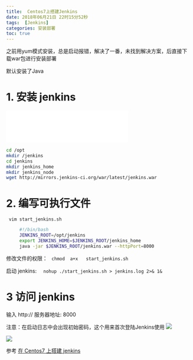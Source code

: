 ```yaml
---
title:  Centos7上搭建Jenkins
date: 2018年06月21日 22时15分52秒
tags:  [Jenkins]
categories: 安装部署
toc: true
---
```



之前用yum模式安装，总是启动报错，解决了一番，未找到解决方案，后直接下载war包进行安装部署

默认安装了Java
<!-- more -->

# 1. 安装 jenkins

<iframe frameborder="no" border="0" marginwidth="0" marginheight="0" width=330 height=86 src="//music.163.com/outchain/player?type=2&id=480580003&auto=1&height=66"></iframe>

``` bash
cd /opt
mkdir /jenkins
cd jenkins
mkdir jenkins_home
mkdir jenkins_node
wget http://mirrors.jenkins-ci.org/war/latest/jenkins.war
```


# 2. 编写可执行文件

  ` vim start_jenkins.sh`
```bash
     #!/bin/bash
     JENKINS_ROOT=/opt/jenkins
     export JENKINS_HOME=$JENKINS_ROOT/jenkins_home
     java -jar $JENKINS_ROOT/jenkins.war --httpPort=8000
```
   修改文件的权限： ` chmod  a+x   start_jenkins.sh`

   启动 jenkins:  `   nohup ./start_jenkins.sh > jenkins.log 2>& 1& `               
# 3 访问 jenkins
   输入 http:// 服务器地址: 8000

注意：在启动日志中会出现初始密码，这个用来首次登陆Jenkins使用
![](https://ws4.sinaimg.cn/large/006tNbRwgy1fu5j2mlpouj31d60lwtfs.jpg)


![](https://ws3.sinaimg.cn/large/006tNbRwgy1fu5j4it7u3j31600nawfp.jpg)

参考
[在 Centos7 上搭建 jenkins](https://blog.csdn.net/python_tty/article/details/52884314)